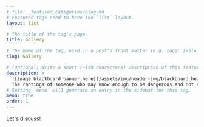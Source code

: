 ```yaml
---
# file: _featured_categories/blog.md
# Featured tags need to have the `list` layout.
layout: list

# The title of the tag's page.
title: Gallery

# The name of the tag, used in a post's front matter (e.g. tags: [<slug>]).
slug: Gallery

# (Optional) Write a short (~150 characters) description of this featured tag.
description: >
  ![image blackboard banner here](/assets/img/header-img/blackboard_header_sepia.jpg)
  The rantings of someone who may know enough to be dangerous and not enough to stop...
# Setting `menu` will generate an entry in the sidebar for this tag.
menu: true
order: 1
---
```

Let's discuss!
